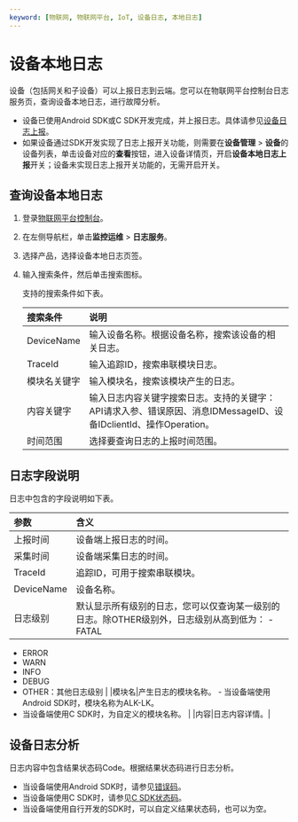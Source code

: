 ```yaml
---
keyword: [物联网, 物联网平台, IoT, 设备日志, 本地日志]
---
```


# 设备本地日志

设备（包括网关和子设备）可以上报日志到云端。您可以在物联网平台控制台日志服务页，查询设备本地日志，进行故障分析。

-   设备已使用Android SDK或C SDK开发完成，并上报日志。具体请参见[设备日志上报](/intl.zh-CN/设备管理/Alink协议/设备日志上报.md)。
-   如果设备通过SDK开发实现了日志上报开关功能，则需要在**设备管理** \> **设备**的设备列表，单击设备对应的**查看**按钮，进入设备详情页，开启**设备本地日志上报**开关；设备未实现日志上报开关功能的，无需开启开关。

## 查询设备本地日志

1.  登录[物联网平台控制台](http://iot.console.aliyun.com/)。

2.  在左侧导航栏，单击**监控运维** \> **日志服务**。

3.  选择产品，选择设备本地日志页签。

4.  输入搜索条件，然后单击搜索图标。

    支持的搜索条件如下表。

    |搜索条件|说明|
    |:---|:-|
    |DeviceName|输入设备名称。根据设备名称，搜索该设备的相关日志。|
    |TraceId|输入追踪ID，搜索串联模块日志。|
    |模块名关键字|输入模块名，搜索该模块产生的日志。|
    |内容关键字|输入日志内容关键字搜索日志。支持的关键字：API请求入参、错误原因、消息IDMessageID、设备IDclientId、操作Operation。|
    |时间范围|选择要查询日志的上报时间范围。|


## 日志字段说明

日志中包含的字段说明如下表。

|参数|含义|
|:-|:-|
|上报时间|设备端上报日志的时间。|
|采集时间|设备端采集日志的时间。|
|TraceId|追踪ID，可用于搜索串联模块。|
|DeviceName|设备名称。|
|日志级别|默认显示所有级别的日志，您可以仅查询某一级别的日志。除OTHER级别外，日志级别从高到低为： -   FATAL
-   ERROR
-   WARN
-   INFO
-   DEBUG
-   OTHER：其他日志级别 |
|模块名|产生日志的模块名称。 -   当设备端使用Android SDK时，模块名称为ALK-LK。
-   当设备端使用C SDK时，为自定义的模块名称。 |
|内容|日志内容详情。|

## 设备日志分析

日志内容中包含结果状态码Code。根据结果状态码进行日志分析。

-   当设备端使用Android SDK时，请参见[错误码]()。
-   当设备端使用C SDK时，请参见[C SDK状态码](https://code.aliyun.com/linksdk/docs/wikis/prog-guide/StateCode_List?accounttraceid=ab8cd6fea5f5405397aa189c4a84f67dysoo)。
-   当设备端使用自行开发的SDK时，可以自定义结果状态码，也可以为空。

